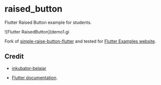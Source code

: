 # raised_button

Flutter Raised Button example for students.

![Flutter RaisedButton](demo1.gi

Fork of [simple-raise-button-flutter](https://github.com/inkubator-belajar/simple-raise-button-flutter) and tested for [Flutter Examples website](http://www.flutterexamples.info).


## Credit

- [inkubator-belajar](https://github.com/inkubator-belajar)

- [Flutter documentation](https://flutter.io/).
